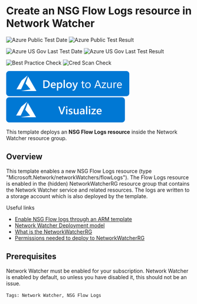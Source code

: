# Create an NSG Flow Logs resource in Network Watcher

![Azure Public Test Date](https://azurequickstartsservice.blob.core.windows.net/badges/101-networkwatcher-flowLogs-create/PublicLastTestDate.svg)
![Azure Public Test Result](https://azurequickstartsservice.blob.core.windows.net/badges/101-networkwatcher-flowLogs-create/PublicDeployment.svg)

![Azure US Gov Last Test Date](https://azurequickstartsservice.blob.core.windows.net/badges/101-networkwatcher-flowLogs-create/FairfaxLastTestDate.svg)
![Azure US Gov Last Test Result](https://azurequickstartsservice.blob.core.windows.net/badges/101-networkwatcher-flowLogs-create/FairfaxDeployment.svg)

![Best Practice Check](https://azurequickstartsservice.blob.core.windows.net/badges/101-networkwatcher-flowLogs-create/BestPracticeResult.svg)
![Cred Scan Check](https://azurequickstartsservice.blob.core.windows.net/badges/101-networkwatcher-flowLogs-create/CredScanResult.svg)

[![Deploy To Azure](https://raw.githubusercontent.com/Azure/azure-quickstart-templates/master/1-CONTRIBUTION-GUIDE/images/deploytoazure.svg?sanitize=true)]("https://portal.azure.com/#create/Microsoft.Template/uri/https%3A%2F%2Fraw.githubusercontent.com%2FAzure%2Fazure-quickstart-templates%2Fmaster%2F101-networkwatcher-flowLogs-create%2Fazuredeploy.json")  [![Visualize](https://raw.githubusercontent.com/Azure/azure-quickstart-templates/master/1-CONTRIBUTION-GUIDE/images/visualizebutton.svg?sanitize=true)]("http://armviz.io/#/?load=https%3A%2F%2Fraw.githubusercontent.com%2FAzure%2Fazure-quickstart-templates%2Fmaster%2F101-networkwatcher-flowLogs-create%2Fazuredeploy.json")







This template deploys an **NSG Flow Logs resource** inside the Network Watcher resource group.

## Overview

This template enables a new NSG Flow Logs resource (type "Microsoft.Network/networkWatchers/flowLogs").
The Flow Logs resource is enabled in the (hidden) NetworkWatcherRG resource group that contains the Network Watcher service and related resources. The logs are written to a storage account which is also deployed by the template.

Useful links
* [Enable NSG Flow logs through an ARM template](https://docs.microsoft.com/azure/network-watcher/network-watcher-nsg-flow-logging-azure-resource-manager)
* [Network Watcher Deployment model](https://docs.microsoft.com/azure/network-watcher/frequently-asked-questions#what-is-the-Network-Watcher-deployment-model)
* [What is the NetworkWatcherRG](https://docs.microsoft.com/azure/network-watcher/frequently-asked-questions#what-is-the-NetworkWatcherRG)
* [Permissions needed to deploy to NetworkWatcherRG ](https://docs.microsoft.com/azure/network-watcher/frequently-asked-questions#which-permissions-are-needed-to-use-network-watcher)


## Prerequisites

Network Watcher must be enabled for your subscription. Network Watcher is enabled by default, so unless you have disabled it, this should not be an issue.


`Tags: Network Watcher, NSG Flow Logs`
